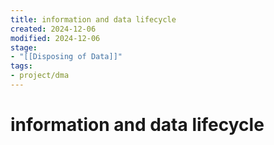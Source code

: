 ```yaml
---
title: information and data lifecycle
created: 2024-12-06
modified: 2024-12-06
stage:
- "[[Disposing of Data]]"
tags: 
- project/dma
---
```

# information and data lifecycle
